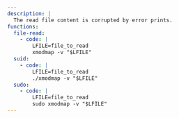 ```yaml
---
description: |
  The read file content is corrupted by error prints.
functions:
  file-read:
    - code: |
        LFILE=file_to_read
        xmodmap -v "$LFILE"
  suid:
    - code: |
        LFILE=file_to_read
        ./xmodmap -v "$LFILE"
  sudo:
    - code: |
        LFILE=file_to_read
        sudo xmodmap -v "$LFILE"
---
```


